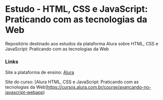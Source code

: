 # Estudo - HTML, CSS e JavaScript: Praticando com as tecnologias da Web
Repositório destinado aos estudos da plataforma Alura sobre HTML, CSS e JavaScript: Praticando com as tecnologias da Web

### Links
Site a plataforma de ensino: [Alura](https://www.alura.com.br/)

Site do curso: [Alura HTML, CSS e JavaScript: Praticando com as tecnologias da Web]https://cursos.alura.com.br/course/avancando-no-javascript-webapp)
